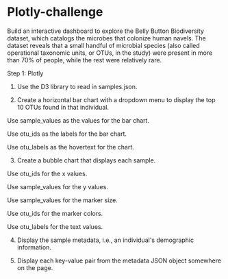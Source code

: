 # Plotly-challenge
Build an interactive dashboard to explore the Belly Button Biodiversity dataset, which catalogs the microbes that colonize human navels.
The dataset reveals that a small handful of microbial species (also called operational taxonomic units, or OTUs, in the study) were present in more than 70% of people, while the rest were relatively rare.

Step 1: Plotly


1. Use the D3 library to read in samples.json.


2. Create a horizontal bar chart with a dropdown menu to display the top 10 OTUs found in that individual.




  Use sample_values as the values for the bar chart.


  Use otu_ids as the labels for the bar chart.


  Use otu_labels as the hovertext for the chart.

3. Create a bubble chart that displays each sample.



  Use otu_ids for the x values.


  Use sample_values for the y values.


  Use sample_values for the marker size.


  Use otu_ids for the marker colors.


  Use otu_labels for the text values.

4. Display the sample metadata, i.e., an individual's demographic information.


5. Display each key-value pair from the metadata JSON object somewhere on the page.
